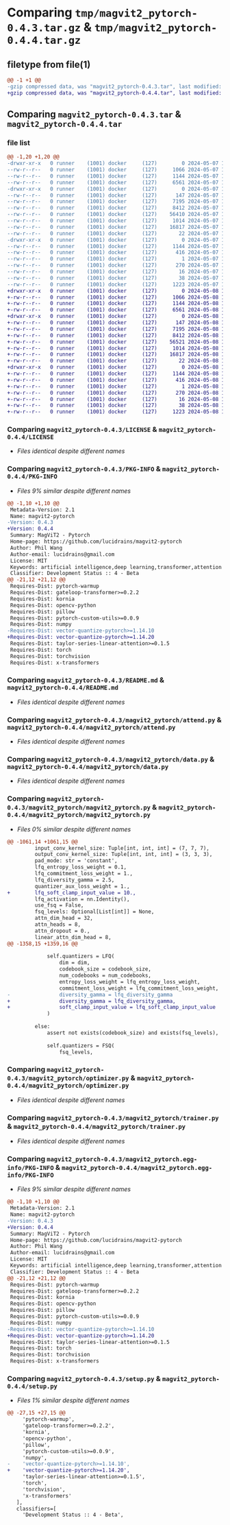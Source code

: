 # Comparing `tmp/magvit2_pytorch-0.4.3.tar.gz` & `tmp/magvit2_pytorch-0.4.4.tar.gz`

## filetype from file(1)

```diff
@@ -1 +1 @@
-gzip compressed data, was "magvit2_pytorch-0.4.3.tar", last modified: Tue May  7 14:16:40 2024, max compression
+gzip compressed data, was "magvit2_pytorch-0.4.4.tar", last modified: Wed May  8 14:20:56 2024, max compression
```

## Comparing `magvit2_pytorch-0.4.3.tar` & `magvit2_pytorch-0.4.4.tar`

### file list

```diff
@@ -1,20 +1,20 @@
-drwxr-xr-x   0 runner    (1001) docker     (127)        0 2024-05-07 14:16:40.628078 magvit2_pytorch-0.4.3/
--rw-r--r--   0 runner    (1001) docker     (127)     1066 2024-05-07 14:16:36.000000 magvit2_pytorch-0.4.3/LICENSE
--rw-r--r--   0 runner    (1001) docker     (127)     1144 2024-05-07 14:16:40.628078 magvit2_pytorch-0.4.3/PKG-INFO
--rw-r--r--   0 runner    (1001) docker     (127)     6561 2024-05-07 14:16:36.000000 magvit2_pytorch-0.4.3/README.md
-drwxr-xr-x   0 runner    (1001) docker     (127)        0 2024-05-07 14:16:40.624078 magvit2_pytorch-0.4.3/magvit2_pytorch/
--rw-r--r--   0 runner    (1001) docker     (127)      147 2024-05-07 14:16:36.000000 magvit2_pytorch-0.4.3/magvit2_pytorch/__init__.py
--rw-r--r--   0 runner    (1001) docker     (127)     7195 2024-05-07 14:16:36.000000 magvit2_pytorch-0.4.3/magvit2_pytorch/attend.py
--rw-r--r--   0 runner    (1001) docker     (127)     8412 2024-05-07 14:16:36.000000 magvit2_pytorch-0.4.3/magvit2_pytorch/data.py
--rw-r--r--   0 runner    (1001) docker     (127)    56410 2024-05-07 14:16:36.000000 magvit2_pytorch-0.4.3/magvit2_pytorch/magvit2_pytorch.py
--rw-r--r--   0 runner    (1001) docker     (127)     1014 2024-05-07 14:16:36.000000 magvit2_pytorch-0.4.3/magvit2_pytorch/optimizer.py
--rw-r--r--   0 runner    (1001) docker     (127)    16817 2024-05-07 14:16:36.000000 magvit2_pytorch-0.4.3/magvit2_pytorch/trainer.py
--rw-r--r--   0 runner    (1001) docker     (127)       22 2024-05-07 14:16:36.000000 magvit2_pytorch-0.4.3/magvit2_pytorch/version.py
-drwxr-xr-x   0 runner    (1001) docker     (127)        0 2024-05-07 14:16:40.628078 magvit2_pytorch-0.4.3/magvit2_pytorch.egg-info/
--rw-r--r--   0 runner    (1001) docker     (127)     1144 2024-05-07 14:16:40.000000 magvit2_pytorch-0.4.3/magvit2_pytorch.egg-info/PKG-INFO
--rw-r--r--   0 runner    (1001) docker     (127)      416 2024-05-07 14:16:40.000000 magvit2_pytorch-0.4.3/magvit2_pytorch.egg-info/SOURCES.txt
--rw-r--r--   0 runner    (1001) docker     (127)        1 2024-05-07 14:16:40.000000 magvit2_pytorch-0.4.3/magvit2_pytorch.egg-info/dependency_links.txt
--rw-r--r--   0 runner    (1001) docker     (127)      270 2024-05-07 14:16:40.000000 magvit2_pytorch-0.4.3/magvit2_pytorch.egg-info/requires.txt
--rw-r--r--   0 runner    (1001) docker     (127)       16 2024-05-07 14:16:40.000000 magvit2_pytorch-0.4.3/magvit2_pytorch.egg-info/top_level.txt
--rw-r--r--   0 runner    (1001) docker     (127)       38 2024-05-07 14:16:40.628078 magvit2_pytorch-0.4.3/setup.cfg
--rw-r--r--   0 runner    (1001) docker     (127)     1223 2024-05-07 14:16:36.000000 magvit2_pytorch-0.4.3/setup.py
+drwxr-xr-x   0 runner    (1001) docker     (127)        0 2024-05-08 14:20:56.124939 magvit2_pytorch-0.4.4/
+-rw-r--r--   0 runner    (1001) docker     (127)     1066 2024-05-08 14:20:52.000000 magvit2_pytorch-0.4.4/LICENSE
+-rw-r--r--   0 runner    (1001) docker     (127)     1144 2024-05-08 14:20:56.124939 magvit2_pytorch-0.4.4/PKG-INFO
+-rw-r--r--   0 runner    (1001) docker     (127)     6561 2024-05-08 14:20:52.000000 magvit2_pytorch-0.4.4/README.md
+drwxr-xr-x   0 runner    (1001) docker     (127)        0 2024-05-08 14:20:56.120939 magvit2_pytorch-0.4.4/magvit2_pytorch/
+-rw-r--r--   0 runner    (1001) docker     (127)      147 2024-05-08 14:20:52.000000 magvit2_pytorch-0.4.4/magvit2_pytorch/__init__.py
+-rw-r--r--   0 runner    (1001) docker     (127)     7195 2024-05-08 14:20:52.000000 magvit2_pytorch-0.4.4/magvit2_pytorch/attend.py
+-rw-r--r--   0 runner    (1001) docker     (127)     8412 2024-05-08 14:20:52.000000 magvit2_pytorch-0.4.4/magvit2_pytorch/data.py
+-rw-r--r--   0 runner    (1001) docker     (127)    56521 2024-05-08 14:20:52.000000 magvit2_pytorch-0.4.4/magvit2_pytorch/magvit2_pytorch.py
+-rw-r--r--   0 runner    (1001) docker     (127)     1014 2024-05-08 14:20:52.000000 magvit2_pytorch-0.4.4/magvit2_pytorch/optimizer.py
+-rw-r--r--   0 runner    (1001) docker     (127)    16817 2024-05-08 14:20:52.000000 magvit2_pytorch-0.4.4/magvit2_pytorch/trainer.py
+-rw-r--r--   0 runner    (1001) docker     (127)       22 2024-05-08 14:20:52.000000 magvit2_pytorch-0.4.4/magvit2_pytorch/version.py
+drwxr-xr-x   0 runner    (1001) docker     (127)        0 2024-05-08 14:20:56.120939 magvit2_pytorch-0.4.4/magvit2_pytorch.egg-info/
+-rw-r--r--   0 runner    (1001) docker     (127)     1144 2024-05-08 14:20:56.000000 magvit2_pytorch-0.4.4/magvit2_pytorch.egg-info/PKG-INFO
+-rw-r--r--   0 runner    (1001) docker     (127)      416 2024-05-08 14:20:56.000000 magvit2_pytorch-0.4.4/magvit2_pytorch.egg-info/SOURCES.txt
+-rw-r--r--   0 runner    (1001) docker     (127)        1 2024-05-08 14:20:56.000000 magvit2_pytorch-0.4.4/magvit2_pytorch.egg-info/dependency_links.txt
+-rw-r--r--   0 runner    (1001) docker     (127)      270 2024-05-08 14:20:56.000000 magvit2_pytorch-0.4.4/magvit2_pytorch.egg-info/requires.txt
+-rw-r--r--   0 runner    (1001) docker     (127)       16 2024-05-08 14:20:56.000000 magvit2_pytorch-0.4.4/magvit2_pytorch.egg-info/top_level.txt
+-rw-r--r--   0 runner    (1001) docker     (127)       38 2024-05-08 14:20:56.124939 magvit2_pytorch-0.4.4/setup.cfg
+-rw-r--r--   0 runner    (1001) docker     (127)     1223 2024-05-08 14:20:52.000000 magvit2_pytorch-0.4.4/setup.py
```

### Comparing `magvit2_pytorch-0.4.3/LICENSE` & `magvit2_pytorch-0.4.4/LICENSE`

 * *Files identical despite different names*

### Comparing `magvit2_pytorch-0.4.3/PKG-INFO` & `magvit2_pytorch-0.4.4/PKG-INFO`

 * *Files 9% similar despite different names*

```diff
@@ -1,10 +1,10 @@
 Metadata-Version: 2.1
 Name: magvit2-pytorch
-Version: 0.4.3
+Version: 0.4.4
 Summary: MagViT2 - Pytorch
 Home-page: https://github.com/lucidrains/magvit2-pytorch
 Author: Phil Wang
 Author-email: lucidrains@gmail.com
 License: MIT
 Keywords: artificial intelligence,deep learning,transformer,attention mechanisms,generative video model
 Classifier: Development Status :: 4 - Beta
@@ -21,12 +21,12 @@
 Requires-Dist: pytorch-warmup
 Requires-Dist: gateloop-transformer>=0.2.2
 Requires-Dist: kornia
 Requires-Dist: opencv-python
 Requires-Dist: pillow
 Requires-Dist: pytorch-custom-utils>=0.0.9
 Requires-Dist: numpy
-Requires-Dist: vector-quantize-pytorch>=1.14.10
+Requires-Dist: vector-quantize-pytorch>=1.14.20
 Requires-Dist: taylor-series-linear-attention>=0.1.5
 Requires-Dist: torch
 Requires-Dist: torchvision
 Requires-Dist: x-transformers
```

### Comparing `magvit2_pytorch-0.4.3/README.md` & `magvit2_pytorch-0.4.4/README.md`

 * *Files identical despite different names*

### Comparing `magvit2_pytorch-0.4.3/magvit2_pytorch/attend.py` & `magvit2_pytorch-0.4.4/magvit2_pytorch/attend.py`

 * *Files identical despite different names*

### Comparing `magvit2_pytorch-0.4.3/magvit2_pytorch/data.py` & `magvit2_pytorch-0.4.4/magvit2_pytorch/data.py`

 * *Files identical despite different names*

### Comparing `magvit2_pytorch-0.4.3/magvit2_pytorch/magvit2_pytorch.py` & `magvit2_pytorch-0.4.4/magvit2_pytorch/magvit2_pytorch.py`

 * *Files 0% similar despite different names*

```diff
@@ -1061,14 +1061,15 @@
         input_conv_kernel_size: Tuple[int, int, int] = (7, 7, 7),
         output_conv_kernel_size: Tuple[int, int, int] = (3, 3, 3),
         pad_mode: str = 'constant',
         lfq_entropy_loss_weight = 0.1,
         lfq_commitment_loss_weight = 1.,
         lfq_diversity_gamma = 2.5,
         quantizer_aux_loss_weight = 1.,
+        lfq_soft_clamp_input_value = 10.,
         lfq_activation = nn.Identity(),
         use_fsq = False,
         fsq_levels: Optional[List[int]] = None,
         attn_dim_head = 32,
         attn_heads = 8,
         attn_dropout = 0.,
         linear_attn_dim_head = 8,
@@ -1358,15 +1359,16 @@
 
             self.quantizers = LFQ(
                 dim = dim,
                 codebook_size = codebook_size,
                 num_codebooks = num_codebooks,
                 entropy_loss_weight = lfq_entropy_loss_weight,
                 commitment_loss_weight = lfq_commitment_loss_weight,
-                diversity_gamma = lfq_diversity_gamma
+                diversity_gamma = lfq_diversity_gamma,
+                soft_clamp_input_value = lfq_soft_clamp_input_value
             )
 
         else:
             assert not exists(codebook_size) and exists(fsq_levels), 'if use_fsq is set to True, `fsq_levels` must be set (and not `codebook_size`). the effective codebook size is the cumulative product of all the FSQ levels'
 
             self.quantizers = FSQ(
                 fsq_levels,
```

### Comparing `magvit2_pytorch-0.4.3/magvit2_pytorch/optimizer.py` & `magvit2_pytorch-0.4.4/magvit2_pytorch/optimizer.py`

 * *Files identical despite different names*

### Comparing `magvit2_pytorch-0.4.3/magvit2_pytorch/trainer.py` & `magvit2_pytorch-0.4.4/magvit2_pytorch/trainer.py`

 * *Files identical despite different names*

### Comparing `magvit2_pytorch-0.4.3/magvit2_pytorch.egg-info/PKG-INFO` & `magvit2_pytorch-0.4.4/magvit2_pytorch.egg-info/PKG-INFO`

 * *Files 9% similar despite different names*

```diff
@@ -1,10 +1,10 @@
 Metadata-Version: 2.1
 Name: magvit2-pytorch
-Version: 0.4.3
+Version: 0.4.4
 Summary: MagViT2 - Pytorch
 Home-page: https://github.com/lucidrains/magvit2-pytorch
 Author: Phil Wang
 Author-email: lucidrains@gmail.com
 License: MIT
 Keywords: artificial intelligence,deep learning,transformer,attention mechanisms,generative video model
 Classifier: Development Status :: 4 - Beta
@@ -21,12 +21,12 @@
 Requires-Dist: pytorch-warmup
 Requires-Dist: gateloop-transformer>=0.2.2
 Requires-Dist: kornia
 Requires-Dist: opencv-python
 Requires-Dist: pillow
 Requires-Dist: pytorch-custom-utils>=0.0.9
 Requires-Dist: numpy
-Requires-Dist: vector-quantize-pytorch>=1.14.10
+Requires-Dist: vector-quantize-pytorch>=1.14.20
 Requires-Dist: taylor-series-linear-attention>=0.1.5
 Requires-Dist: torch
 Requires-Dist: torchvision
 Requires-Dist: x-transformers
```

### Comparing `magvit2_pytorch-0.4.3/setup.py` & `magvit2_pytorch-0.4.4/setup.py`

 * *Files 1% similar despite different names*

```diff
@@ -27,15 +27,15 @@
     'pytorch-warmup',
     'gateloop-transformer>=0.2.2',
     'kornia',
     'opencv-python',
     'pillow',
     'pytorch-custom-utils>=0.0.9',
     'numpy',
-    'vector-quantize-pytorch>=1.14.10',
+    'vector-quantize-pytorch>=1.14.20',
     'taylor-series-linear-attention>=0.1.5',
     'torch',
     'torchvision',
     'x-transformers'
   ],
   classifiers=[
     'Development Status :: 4 - Beta',
```

